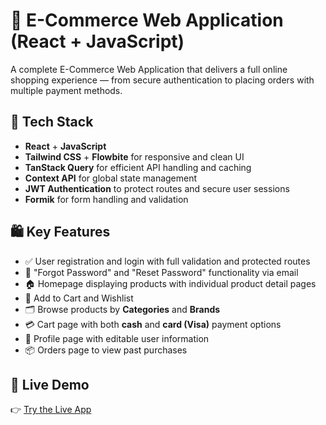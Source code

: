 # 🛒 E-Commerce Web Application (React + JavaScript)

A complete E-Commerce Web Application that delivers a full online shopping experience — from secure authentication to placing orders with multiple payment methods.

## 🔧 Tech Stack

- **React** + **JavaScript**
- **Tailwind CSS** + **Flowbite** for responsive and clean UI
- **TanStack Query** for efficient API handling and caching
- **Context API** for global state management
- **JWT Authentication** to protect routes and secure user sessions
- **Formik** for form handling and validation

## 🛍️ Key Features

- ✅ User registration and login with full validation and protected routes  
- 🔐 "Forgot Password" and "Reset Password" functionality via email  
- 🏠 Homepage displaying products with individual product detail pages  
- 🛒 Add to Cart and Wishlist  
- 🗂️ Browse products by **Categories** and **Brands**  
- 💳 Cart page with both **cash** and **card (Visa)** payment options  
- 👤 Profile page with editable user information  
- 📦 Orders page to view past purchases  

## 🚀 Live Demo

👉 [Try the Live App](https://fresh-cart-mu-nine.vercel.app/)
